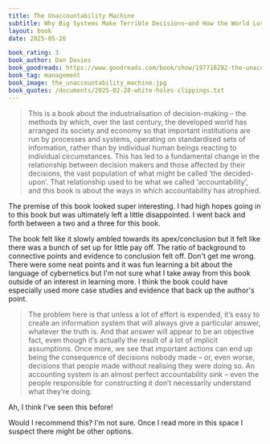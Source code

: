 ```yaml
---
title: The Unaccountability Machine
subtitle: Why Big Systems Make Terrible Decisions—and How the World Lost Its Mind
layout: book
date: 2025-05-26

book_rating: 3
book_author: Dan Davies
book_goodreads: https://www.goodreads.com/book/show/197716282-the-unaccountability-machine
book_tag: management
book_image: the_unaccountability_machine.jpg
book_quotes: /documents/2025-02-28-white-holes-clippings.txt
---
```


> This is a book about the industrialisation of decision-making – the methods by which, over the last century, the developed world has arranged its society and economy so that important institutions are run by processes and systems, operating on standardised sets of information, rather than by individual human beings reacting to individual circumstances. This has led to a fundamental change in the relationship between decision makers and those affected by their decisions, the vast population of what might be called ‘the decided-upon’. That relationship used to be what we called ‘accountability’, and this book is about the ways in which accountability has atrophied.

The premise of this book looked super interesting. I had high hopes going in to this book but was ultimately left a little disappointed. I went back and forth between a two and a three for this book.

The book felt like it slowly ambled towards its apex/conclusion but it felt like there was a bunch of set up for little pay off. The ratio of background to connective points and evidence to conclusion felt off. Don't get me wrong. There were some neat points and it was fun learning a bit about the language of cybernetics but I'm not sure what I take away from this book outside of an interest in learning more. I think the book could have especially used more case studies and evidence that back up the author's point.

> The problem here is that unless a lot of effort is expended, it’s easy to create an information system that will always give a particular answer, whatever the truth is. And that answer will appear to be an objective fact, even though it’s actually the result of a lot of implicit assumptions. Once more, we see that important actions can end up being the consequence of decisions nobody made – or, even worse, decisions that people made without realising they were doing so. An accounting system is an almost perfect accountability sink – even the people responsible for constructing it don’t necessarily understand what they’re doing.

Ah, I think I've seen this before!

Would I recommend this? I'm not sure. Once I read more in this space I suspect there might be other options.